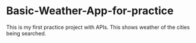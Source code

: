 # Basic-Weather-App-for-practice
This is my first practice project with APIs. This shows weather of the cities being searched.

